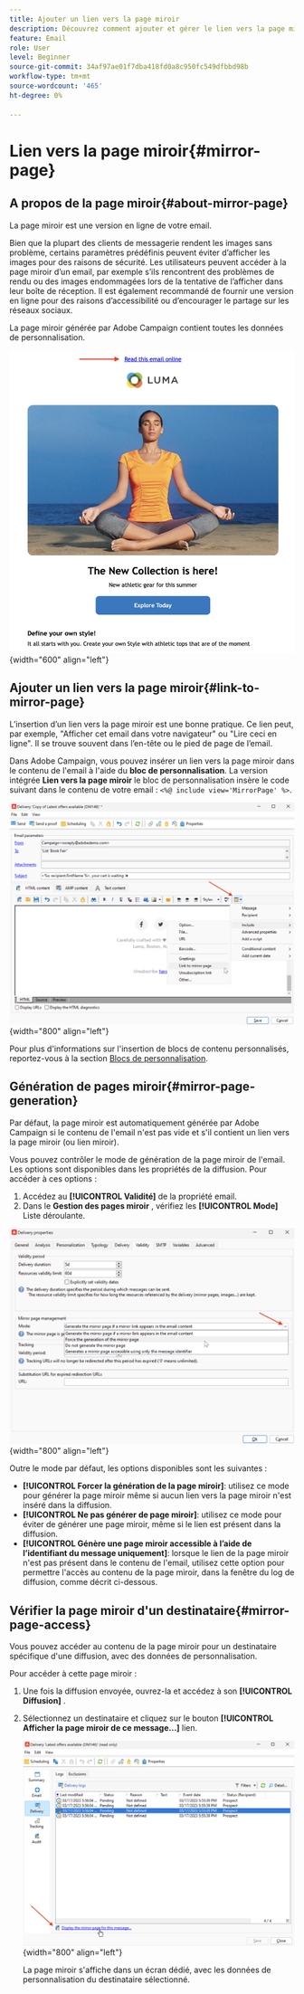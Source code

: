 ```yaml
---
title: Ajouter un lien vers la page miroir
description: Découvrez comment ajouter et gérer le lien vers la page miroir
feature: Email
role: User
level: Beginner
source-git-commit: 34af97ae01f7dba418fd0a8c950fc549dfbbd98b
workflow-type: tm+mt
source-wordcount: '465'
ht-degree: 0%

---
```


# Lien vers la page miroir{#mirror-page}

## A propos de la page miroir{#about-mirror-page}

La page miroir est une version en ligne de votre email.

Bien que la plupart des clients de messagerie rendent les images sans problème, certains paramètres prédéfinis peuvent éviter d’afficher les images pour des raisons de sécurité. Les utilisateurs peuvent accéder à la page miroir d’un email, par exemple s’ils rencontrent des problèmes de rendu ou des images endommagées lors de la tentative de l’afficher dans leur boîte de réception. Il est également recommandé de fournir une version en ligne pour des raisons d’accessibilité ou d’encourager le partage sur les réseaux sociaux.

La page miroir générée par Adobe Campaign contient toutes les données de personnalisation.

![exemple de lien miroir](assets/mirror-page-link.png){width="600" align="left"}

## Ajouter un lien vers la page miroir{#link-to-mirror-page}

L’insertion d’un lien vers la page miroir est une bonne pratique. Ce lien peut, par exemple, &quot;Afficher cet email dans votre navigateur&quot; ou &quot;Lire ceci en ligne&quot;. Il se trouve souvent dans l’en-tête ou le pied de page de l’email.

Dans Adobe Campaign, vous pouvez insérer un lien vers la page miroir dans le contenu de l&#39;email à l&#39;aide du **bloc de personnalisation**. La version intégrée **Lien vers la page miroir** le bloc de personnalisation insère le code suivant dans le contenu de votre email : `<%@ include view='MirrorPage' %>`.

![](assets/mirror-page-insert.png){width="800" align="left"}


Pour plus d&#39;informations sur l&#39;insertion de blocs de contenu personnalisés, reportez-vous à la section [Blocs de personnalisation](personalization-blocks.md).

## Génération de pages miroir{#mirror-page-generation}

Par défaut, la page miroir est automatiquement générée par Adobe Campaign si le contenu de l&#39;email n&#39;est pas vide et s&#39;il contient un lien vers la page miroir (ou lien miroir).

Vous pouvez contrôler le mode de génération de la page miroir de l&#39;email. Les options sont disponibles dans les propriétés de la diffusion. Pour accéder à ces options :

1. Accédez au **[!UICONTROL Validité]** de la propriété email.
1. Dans le **Gestion des pages miroir** , vérifiez les **[!UICONTROL Mode]** Liste déroulante.

![](assets/mirror-page-generation.png){width="800" align="left"}

Outre le mode par défaut, les options disponibles sont les suivantes :

* **[!UICONTROL Forcer la génération de la page miroir]**: utilisez ce mode pour générer la page miroir même si aucun lien vers la page miroir n&#39;est inséré dans la diffusion.
* **[!UICONTROL Ne pas générer de page miroir]**: utilisez ce mode pour éviter de générer une page miroir, même si le lien est présent dans la diffusion.
* **[!UICONTROL Génère une page miroir accessible à l’aide de l’identifiant du message uniquement]**: lorsque le lien de la page miroir n&#39;est pas présent dans le contenu de l&#39;email, utilisez cette option pour permettre l&#39;accès au contenu de la page miroir, dans la fenêtre du log de diffusion, comme décrit ci-dessous.

## Vérifier la page miroir d&#39;un destinataire{#mirror-page-access}

Vous pouvez accéder au contenu de la page miroir pour un destinataire spécifique d&#39;une diffusion, avec des données de personnalisation.

Pour accéder à cette page miroir :

1. Une fois la diffusion envoyée, ouvrez-la et accédez à son **[!UICONTROL Diffusion]** .

1. Sélectionnez un destinataire et cliquez sur le bouton **[!UICONTROL Afficher la page miroir de ce message...]** lien.

   ![](assets/mirror-page-display.png){width="800" align="left"}

   La page miroir s&#39;affiche dans un écran dédié, avec les données de personnalisation du destinataire sélectionné.

